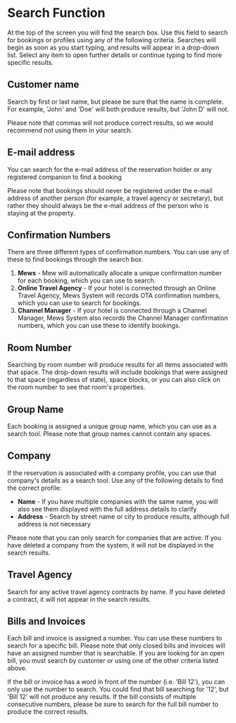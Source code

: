 # Search Function

At the top of the screen you will find the search box. Use this field to search for bookings or profiles using any of the following criteria. Searches will begin as soon as you start typing, and results will appear in a drop-down list. Select any item to open further details or continue typing to find more specific results.

## Customer name

Search by first or last name, but please be sure that the name is complete. For example, 'John' and 'Doe' will both produce results, but 'John D' will not.

Please note that commas will not produce correct results, so we would recommend not using them in your search.

## E-mail address

You can search for the e-mail address of the reservation holder or any registered companion to find a booking

Please note that bookings should never be registered under the e-mail address of another person \(for example, a travel agency or secretary\), but rather they should always be the e-mail address of the person who is staying at the property.

## Confirmation Numbers

There are three different types of confirmation numbers. You can use any of these to find bookings through the search box.

1. **Mews** - Mew will automatically allocate a unique confirmation number for each booking, which you can use to search.
2. **Online Travel Agency** - If your hotel is connected through an Online Travel Agency, Mews System will records OTA confirmation numbers, which you can use to search for bookings.
3. **Channel Manager** - If your hotel is connected through a Channel Manager, Mews System also records the Channel Manager confirmation numbers, which you can use these to identify bookings.

## Room Number

Searching by room number will produce results for all items associated with that space. The drop-down results will include bookings that were assigned to that space \(regardless of state\), space blocks, or you can also click on the room number to see that room's properties.

## Group Name

Each booking is assigned a unique group name, which you can use as a search tool. Please note that group names cannot contain any spaces.

## Company

If the reservation is associated with a company profile, you can use that company's details as a search tool. Use any of the following details to find the correct profile:

* **Name** - If you have multiple companies with the same name, you will also see them displayed with the full address details to clarify
* **Address** - Search by street name or city to produce results, although full address is not necessary

Please note that you can only search for companies that are active. If you have deleted a company from the system, it will not be displayed in the search results.

## Travel Agency

Search for any active travel agency contracts by name. If you have deleted a contract, it will not appear in the search results.

## Bills and Invoices

Each bill and invoice is assigned a number. You can use these numbers to search for a specific bill. Please note that only closed bills and invoices will have an assigned number that is searchable. If you are looking for an open bill, you must search by customer or using one of the other criteria listed above.

If the bill or invoice has a word in front of the number \(i.e. 'Bill 12'\), you can only use the number to search. You could find that bill searching for '12', but 'Bill 12' will not produce any results. If the bill consists of multiple consecutive numbers, please be sure to search for the full bill number to produce the correct results.

